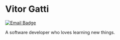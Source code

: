 # Vitor Gatti
[![Email Badge](https://img.shields.io/badge/-vitormarcelogatti@hotmail.com-blue?style=flat-square&logo=Gmail&logoColor=white=mailto:vitormarcelogatti@hotmail.com)](mailto:vitormarcelogatti@hotmail.com)

A software developer who loves learning new things.
